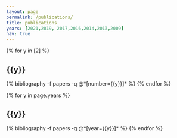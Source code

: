 ```yaml
---
layout: page
permalink: /publications/
title: publications
years: [2021,2019, 2017,2016,2014,2013,2009]
nav: true
---
```


<div class="publications">

{% for y in [2] %}
  <h2 class="year">{{y}}</h2>
  {% bibliography -f papers -q @*[number={{y}}]* %}
{% endfor %}

</div>

<div class="publications">

{% for y in page.years %}
  <h2 class="year">{{y}}</h2>
  {% bibliography -f papers -q @*[year={{y}}]* %}
{% endfor %}

</div>

